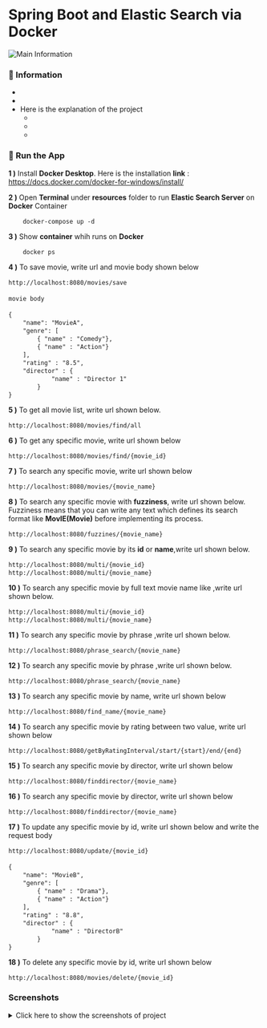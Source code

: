 # Spring Boot and Elastic Search via Docker

<img src="" alt="Main Information" width="800" height="300">

### 📖 Information

<ul style="list-style-type:disc">
  <li></li>
  <li></li>
  <li>Here is the explanation of the project
      <ul>
        <li></li>
        <li></li>
        <li></li>
      </ul>
  </li>
</ul>

### 🔨 Run the App

<b>1 )</b> Install <b>Docker Desktop</b>. Here is the installation <b>link</b> : https://docs.docker.com/docker-for-windows/install/

<b>2 )</b> Open <b>Terminal</b> under <b>resources</b> folder to run <b>Elastic Search Server</b> on <b>Docker</b> Container
```
    docker-compose up -d
```

<b>3 )</b> Show <b>container</b> whih runs on <b>Docker</b>
```
    docker ps
```

<b>4 )</b> To save movie, write url and movie body shown below
```
http://localhost:8080/movies/save

movie body

{
    "name": "MovieA",
    "genre": [
        { "name" : "Comedy"},
        { "name" : "Action"}
    ],
    "rating" : "8.5",
    "director" : {
            "name" : "Director 1"
        }
}
```
<b>5 )</b> To get all movie list, write url shown below.
```
http://localhost:8080/movies/find/all
```

<b>6 )</b> To get any specific movie, write url shown below
```
http://localhost:8080/movies/find/{movie_id}
```

<b>7 )</b> To search any specific movie, write url shown below
```
http://localhost:8080/movies/{movie_name}
```

<b>8 )</b> To search any specific movie with <b>fuzziness</b>, write url shown below. Fuzziness means that you can write any text which defines its search format like <b>MovIE(Movie)</b> before implementing its process.
```
http://localhost:8080/fuzzines/{movie_name}
```

<b>9 )</b> To search any specific movie by its <b>id</b> or <b>name</b>,write url shown below. 
```
http://localhost:8080/multi/{movie_id}
http://localhost:8080/multi/{movie_name}
```

<b>10 )</b> To search any specific movie by full text movie name like ,write url shown below. 
```
http://localhost:8080/multi/{movie_id}
http://localhost:8080/multi/{movie_name}
```

<b>11 )</b> To search any specific movie by phrase ,write url shown below. 
```
http://localhost:8080/phrase_search/{movie_name}
```

<b>12 )</b> To search any specific movie by phrase ,write url shown below. 
```
http://localhost:8080/phrase_search/{movie_name}
```

<b>13 )</b> To search any specific movie by name, write url shown below
```
http://localhost:8080/find_name/{movie_name}
```

<b>14 )</b> To search any specific movie by rating between two value, write url shown below
```
http://localhost:8080/getByRatingInterval/start/{start}/end/{end}
```

<b>15 )</b> To search any specific movie by director, write url shown below
```
http://localhost:8080/finddirector/{movie_name}
```

<b>16 )</b> To search any specific movie by director, write url shown below
```
http://localhost:8080/finddirector/{movie_name}
```

<b>17 )</b> To update any specific movie by id, write url shown below and write the request body
```
http://localhost:8080/update/{movie_id}

{
    "name": "MovieB",
    "genre": [
        { "name" : "Drama"},
        { "name" : "Action"}
    ],
    "rating" : "8.8",
    "director" : {
            "name" : "DirectorB"
        }
}
```

<b>18 )</b> To delete any specific movie by id, write url shown below
```
http://localhost:8080/movies/delete/{movie_id}
```

### Screenshots

<details>
<summary>Click here to show the screenshots of project</summary>
    <p> Figure 1 </p>
    <img src ="screenshots\elasticsearch_1.PNG">
    <p> Figure 2 </p>
    <img src ="screenshots\elasticsearch_2.PNG">
    <p> Figure 3 </p>
    <img src ="screenshots\elasticsearch_3.PNG">
    <p> Figure 4 </p>
    <img src ="screenshots\elasticsearch_4.PNG">
    <p> Figure 5 </p>
    <img src ="screenshots\elasticsearch_5.PNG">
    <p> Figure 6 </p>
    <img src ="screenshots\elasticsearch_6.PNG">
    <p> Figure 7 </p>
    <img src ="screenshots\elasticsearch_7.PNG">
    <p> Figure 8 </p>
    <img src ="screenshots\elasticsearch_8.PNG">
    <p> Figure 9 </p>
    <img src ="screenshots\elasticsearch_9.PNG">
    <p> Figure 10 </p>
    <img src ="screenshots\elasticsearch_10.PNG">
    <p> Figure 11 </p>
    <img src ="screenshots\elasticsearch_11.PNG">
    <p> Figure 12 </p>
    <img src ="screenshots\elasticsearch_12.PNG">
    <p> Figure 13 </p>
    <img src ="screenshots\elasticsearch_13.PNG">
    <p> Figure 14 </p>
    <img src ="screenshots\elasticsearch_14.PNG">
</details>